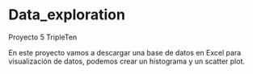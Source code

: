 # Data_exploration
Proyecto 5 TripleTen

En este proyecto vamos a descargar una base de datos en Excel para visualización de datos, 
podemos crear un histograma y un scatter plot.
